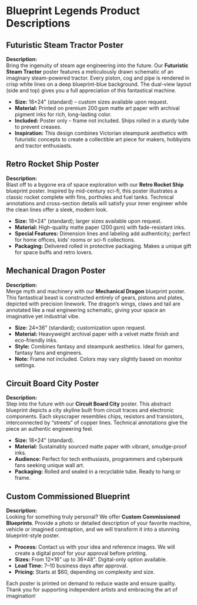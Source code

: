 # Blueprint Legends Product Descriptions

## Futuristic Steam Tractor Poster
**Description:**  
Bring the ingenuity of steam age engineering into the future. Our **Futuristic Steam Tractor** poster features a meticulously drawn schematic of an imaginary steam-powered tractor. Every piston, cog and pipe is rendered in crisp white lines on a deep blueprint-blue background. The dual-view layout (side and top) gives you a full appreciation of this fantastical machine.

- **Size:** 18×24" (standard) – custom sizes available upon request.
- **Material:** Printed on premium 200 gsm matte art paper with archival pigment inks for rich, long-lasting color.
- **Included:** Poster only – frame not included. Ships rolled in a sturdy tube to prevent creases.
- **Inspiration:** This design combines Victorian steampunk aesthetics with futuristic concepts to create a collectible art piece for makers, hobbyists and tractor enthusiasts.

## Retro Rocket Ship Poster
**Description:**  
Blast off to a bygone era of space exploration with our **Retro Rocket Ship** blueprint poster. Inspired by mid-century sci-fi, this poster illustrates a classic rocket complete with fins, portholes and fuel tanks. Technical annotations and cross-section details will satisfy your inner engineer while the clean lines offer a sleek, modern look.

- **Size:** 18×24" (standard); larger sizes available upon request.
- **Material:** High-quality matte paper (200 gsm) with fade-resistant inks.
- **Special Features:** Dimension lines and labeling add authenticity; perfect for home offices, kids’ rooms or sci-fi collections.
- **Packaging:** Delivered rolled in protective packaging. Makes a unique gift for space buffs and retro lovers.

## Mechanical Dragon Poster
**Description:**  
Merge myth and machinery with our **Mechanical Dragon** blueprint poster. This fantastical beast is constructed entirely of gears, pistons and plates, depicted with precision linework. The dragon’s wings, claws and tail are annotated like a real engineering schematic, giving your space an imaginative yet industrial vibe.

- **Size:** 24×36" (standard); customization upon request.
- **Material:** Heavyweight archival paper with a velvet matte finish and eco-friendly inks.
- **Style:** Combines fantasy and steampunk aesthetics. Ideal for gamers, fantasy fans and engineers.
- **Note:** Frame not included. Colors may vary slightly based on monitor settings.

## Circuit Board City Poster
**Description:**  
Step into the future with our **Circuit Board City** poster. This abstract blueprint depicts a city skyline built from circuit traces and electronic components. Each skyscraper resembles chips, resistors and transistors, interconnected by “streets” of copper lines. Technical annotations give the piece an authentic engineering feel.

- **Size:** 18×24" (standard).
- **Material:** Sustainably sourced matte paper with vibrant, smudge-proof inks.
- **Audience:** Perfect for tech enthusiasts, programmers and cyberpunk fans seeking unique wall art.
- **Packaging:** Rolled and sealed in a recyclable tube. Ready to hang or frame.

## Custom Commissioned Blueprint
**Description:**  
Looking for something truly personal? We offer **Custom Commissioned Blueprints**. Provide a photo or detailed description of your favorite machine, vehicle or imagined contraption, and we will transform it into a stunning blueprint-style poster.

- **Process:** Contact us with your idea and reference images. We will create a digital proof for your approval before printing.
- **Sizes:** From 12×16" up to 36×48". Digital-only option available.
- **Lead Time:** 7–10 business days after approval.
- **Pricing:** Starts at $60, depending on complexity and size.

Each poster is printed on demand to reduce waste and ensure quality. Thank you for supporting independent artists and embracing the art of imagination!
